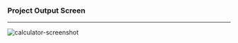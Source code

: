 ### Project Output Screen
----------------------------
![calculator-screenshot](https://github.com/Orhan-34/calculator-project-15temmuz-aihl/assets/74640101/70cb3d6c-62ff-47d3-9585-976c8e5350e9)
